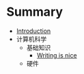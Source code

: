 # Summary

* [Introduction](README.md)
* 计算机科学
    * 基础知识
        * [Writing is nice](./notes/计算机科学/基础知识.md)
    * 硬件
